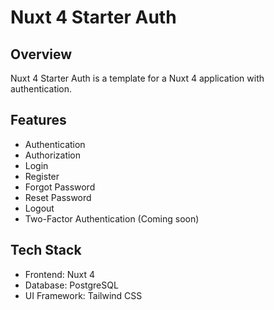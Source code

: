 # Nuxt 4 Starter Auth

## Overview

Nuxt 4 Starter Auth is a template for a Nuxt 4 application with authentication.

## Features

- Authentication
- Authorization
- Login
- Register
- Forgot Password
- Reset Password
- Logout
- Two-Factor Authentication (Coming soon)

## Tech Stack

- Frontend: Nuxt 4
- Database: PostgreSQL
- UI Framework: Tailwind CSS